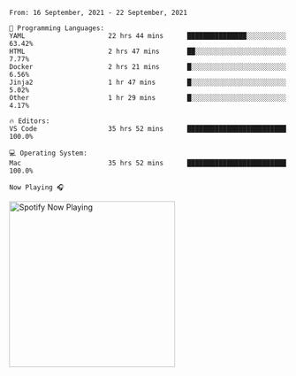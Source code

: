 <!--START_SECTION:waka-->
```text
From: 16 September, 2021 - 22 September, 2021

💬 Programming Languages: 
YAML                     22 hrs 44 mins      ███████████████░░░░░░░░░░   63.42% 
HTML                     2 hrs 47 mins       ██░░░░░░░░░░░░░░░░░░░░░░░   7.77% 
Docker                   2 hrs 21 mins       █░░░░░░░░░░░░░░░░░░░░░░░░   6.56% 
Jinja2                   1 hr 47 mins        █░░░░░░░░░░░░░░░░░░░░░░░░   5.02% 
Other                    1 hr 29 mins        █░░░░░░░░░░░░░░░░░░░░░░░░   4.17%

🔥 Editors: 
VS Code                  35 hrs 52 mins      █████████████████████████   100.0%

💻 Operating System: 
Mac                      35 hrs 52 mins      █████████████████████████   100.0%

```


<!--END_SECTION:waka-->

`Now Playing 🎧`

[<img src="https://spotify-now-playing-cyan-seven.vercel.app/api/spotify-playing" alt="Spotify Now Playing" width="300" />](https://open.spotify.com/user/gregnrobinson-ca)



